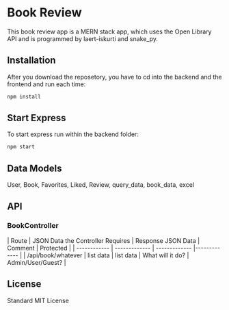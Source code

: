 # Book Review

This book review app is a MERN stack app, which uses the Open Library API and is programmed by laert-iskurti and snake_py.

## Installation

After you download the reposetory, you have to cd into the backend and the frontend and run each time:

```bash
npm install
```

## Start Express

To start express run within the backend folder:

```bash
npm start
```

## Data Models

User, Book, Favorites, Liked, Review, query_data, book_data, excel

## API

### BookController

| Route | JSON Data the Controller Requires | Response JSON Data | Comment | Protected |
| ------------ | ------------- | ------------- |------------- |
| /api/book/whatever | list data  | list data  | What will it do? | Admin/User/Guest? |


## License

Standard MIT License
